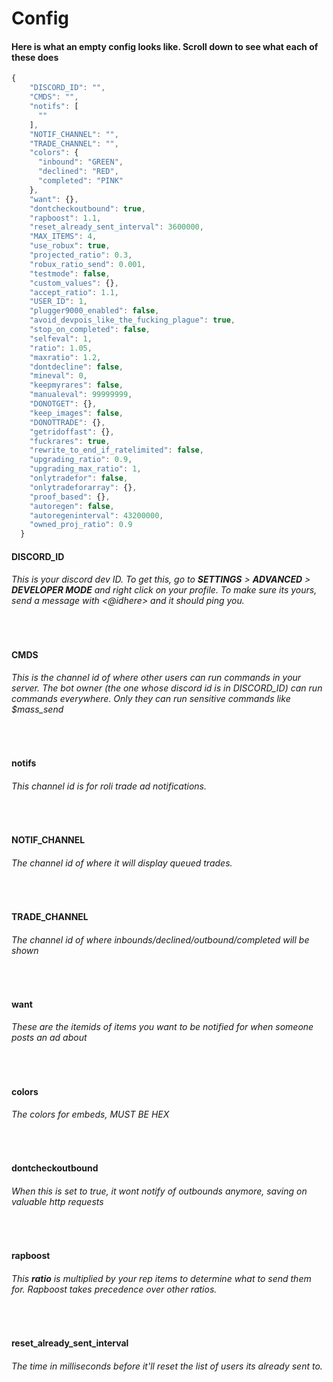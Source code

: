 # Config
#### Here is what an empty config looks like. Scroll down to see what each of these does 
```js
{
    "DISCORD_ID": "",
    "CMDS": "",
    "notifs": [
      ""
    ],
    "NOTIF_CHANNEL": "",
    "TRADE_CHANNEL": "",
    "colors": {
      "inbound": "GREEN",
      "declined": "RED",
      "completed": "PINK"
    },
    "want": {},
    "dontcheckoutbound": true,
    "rapboost": 1.1,
    "reset_already_sent_interval": 3600000,
    "MAX_ITEMS": 4,
    "use_robux": true,
    "projected_ratio": 0.3,
    "robux_ratio_send": 0.001,
    "testmode": false,
    "custom_values": {},
    "accept_ratio": 1.1,
    "USER_ID": 1,
    "plugger9000_enabled": false,
    "avoid_devpois_like_the_fucking_plague": true,
    "stop_on_completed": false,
    "selfeval": 1,
    "ratio": 1.05,
    "maxratio": 1.2,
    "dontdecline": false,
    "mineval": 0,
    "keepmyrares": false,
    "manualeval": 99999999,
    "DONOTGET": {},
    "keep_images": false,
    "DONOTTRADE": {},
    "getridoffast": {},
    "fuckrares": true,
    "rewrite_to_end_if_ratelimited": false,
    "upgrading_ratio": 0.9,
    "upgrading_max_ratio": 1,
    "onlytradefor": false,
    "onlytradeforarray": {},
    "proof_based": {},
    "autoregen": false,
    "autoregeninterval": 43200000,
    "owned_proj_ratio": 0.9
  }
  ```
  #### DISCORD_ID
  ###### This is your discord dev ID. To get this, go to **SETTINGS** > **ADVANCED** > **DEVELOPER MODE** and right click on your profile. To make sure its yours, send a message with <@idhere> and it should ping you.

⠀    
  #### CMDS
  ###### This is the channel id of where other users can run commands in your server. The bot owner (the one whose discord id is in DISCORD_ID) can run commands everywhere. Only they can run sensitive commands like $mass_send
  ⠀
  #### notifs
  ###### This channel id is for roli trade ad notifications.
  ⠀
  #### NOTIF_CHANNEL
  ###### The channel id of where it will display queued trades.
  ⠀
  #### TRADE_CHANNEL
  ###### The channel id of where inbounds/declined/outbound/completed will be shown
  ⠀
  #### want
  ###### These are the itemids of items you want to be notified for when someone posts an ad about
  ⠀
   #### colors
 ###### The colors for embeds, MUST BE HEX
 ⠀⠀
 #### dontcheckoutbound
 ###### When this is set to true, it wont notify of outbounds anymore, saving on valuable http requests
 ⠀
 #### rapboost
 ###### This **ratio** is multiplied by your rep items to determine what to send them for. Rapboost takes precedence over other ratios. 
 ⠀
#### reset_already_sent_interval
###### The time in milliseconds before it'll reset the list of users its already sent to. 

 
  
